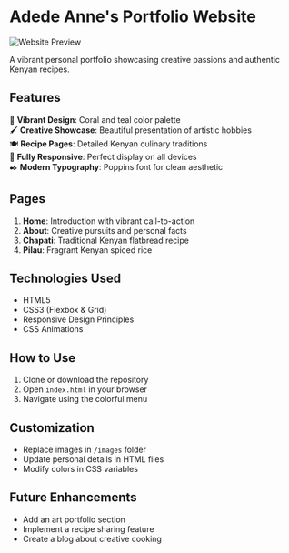 # Adede Anne's Portfolio Website

![Website Preview](images/hero-bg.jpg)

A vibrant personal portfolio showcasing creative passions and authentic Kenyan recipes.

## **Features**
🎨 **Vibrant Design**: Coral and teal color palette  
🖌️ **Creative Showcase**: Beautiful presentation of artistic hobbies  
🍽️ **Recipe Pages**: Detailed Kenyan culinary traditions  
📱 **Fully Responsive**: Perfect display on all devices  
✒️ **Modern Typography**: Poppins font for clean aesthetic  

## **Pages**
1. **Home**: Introduction with vibrant call-to-action  
2. **About**: Creative pursuits and personal facts  
3. **Chapati**: Traditional Kenyan flatbread recipe  
4. **Pilau**: Fragrant Kenyan spiced rice  

## **Technologies Used**
- HTML5
- CSS3 (Flexbox & Grid)
- Responsive Design Principles
- CSS Animations

## **How to Use**
1. Clone or download the repository
2. Open `index.html` in your browser
3. Navigate using the colorful menu

## **Customization**
- Replace images in `/images` folder
- Update personal details in HTML files
- Modify colors in CSS variables

## **Future Enhancements**
- Add an art portfolio section
- Implement a recipe sharing feature
- Create a blog about creative cooking